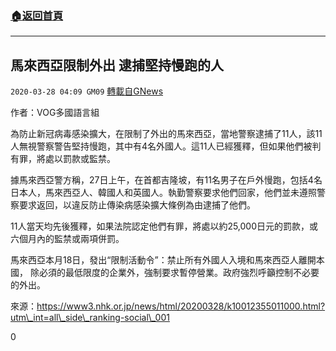 ###  [:house:返回首頁](https://github.com/ourhimalayas/txt)
---

## 馬來西亞限制外出 逮捕堅持慢跑的人
`2020-03-28 04:09 GM09` [轉載自GNews](https://gnews.org/zh-hant/154995/)

作者：VOG多國語言組

為防止新冠病毒感染擴大，在限制了外出的馬來西亞，當地警察逮捕了11人，該11人無視警察警告堅持慢跑，其中有4名外國人。這11人已經獲釋，但如果他們被判有罪，將處以罰款或監禁。

據馬來西亞警方稱，27日上午，在首都吉隆坡，有11名男子在戶外慢跑，包括4名日本人，馬來西亞人、韓國人和英國人。執勤警察要求他們回家，他們並未遵照警察要求返回，以違反防止傳染病感染擴大條例為由逮捕了他們。

11人當天均先後獲釋，如果法院認定他們有罪，將處以約25,000日元的罰款，或六個月內的監禁或兩項併罰。

馬來西亞本月18日，發出“限制活動令”：禁止所有外國人入境和馬來西亞人離開本國， 除必須的最低限度的企業外，強制要求暫停營業。政府強烈呼籲控制不必要的外出。

來源：https://www3.nhk.or.jp/news/html/20200328/k10012355011000.html?utm\_int=all\_side\_ranking-social\_001
 
0
